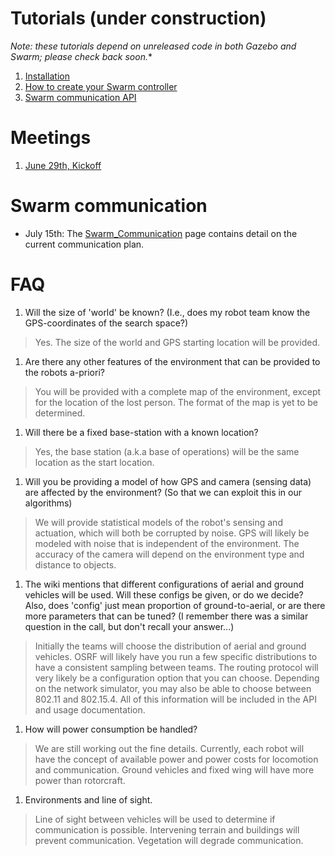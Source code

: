 # Tutorials (under construction)

*Note: these tutorials depend on unreleased code in both Gazebo and Swarm; please check back soon.**

1. [Installation](../../wiki/Installation.md)
1. [How to create your Swarm controller](https://bitbucket.org/osrf/swarm/wiki/Tutorial%20%231%20-%20How%20to%20create%20your%20Swarm%20controller)
1. [Swarm communication API](https://bitbucket.org/osrf/swarm/wiki/Tutorial%20%232%20-%20Swarm%20communication%20API)

# Meetings

1. [June 29th, Kickoff](https://bitbucket.org/osrf/swarm/wiki/Kickoff_meeting)

# Swarm communication

* July 15th: The [Swarm_Communication](https://bitbucket.org/osrf/swarm/wiki/Swarm_Communication) page contains detail on the current communication plan.

# FAQ

1. Will the size of 'world' be known? (I.e., does my robot team know the GPS-coordinates of the search space?)
> Yes. The size of the world and GPS starting location will be provided.

1. Are there any other features of the environment that can be provided to the robots a-priori?
> You will be provided with a complete map of the environment, except for the location of the lost person. The format of the map is yet to be determined.

1. Will there be a fixed base-station with a known location?
> Yes, the base station (a.k.a base of operations) will be the same location as the start location.

1. Will you be providing a model of how GPS and camera (sensing data) are affected by the environment? (So that we can exploit this in our algorithms)
> We will provide statistical models of the robot's sensing and actuation, which will both be corrupted by noise. GPS will likely be modeled with noise that is independent of the environment. The accuracy of the camera will depend on the environment type and distance to objects.

1. The wiki mentions that different configurations of aerial and ground vehicles will be used. Will these configs be given, or do we decide? Also, does 'config' just mean proportion of ground-to-aerial, or are there more parameters that can be tuned? (I remember there was a similar question in the call, but don't recall your answer...)
> Initially the teams will choose the distribution of aerial and ground vehicles. OSRF will likely have you run a few specific distributions to have a consistent sampling between teams. The routing protocol will very likely be a configuration option that you can choose. Depending on the network simulator, you may also be able to choose between 802.11 and 802.15.4. All of this information will be included in the API and usage documentation.

1. How will power consumption be handled?
> We are still working out the fine details. Currently, each robot will have the concept of available power and power costs for locomotion and communication. Ground vehicles and fixed wing will have more power than rotorcraft.

1. Environments and line of sight.
> Line of sight between vehicles will be used to determine if communication is possible. Intervening terrain and buildings will prevent communication. Vegetation will degrade communication. 
